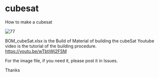 # cubesat
How to make a cubesat

![77](https://user-images.githubusercontent.com/8468724/138394448-fa24b3db-534f-460e-a696-4718366a1069.jpg)


BOM_cubeSat.xlsx is the Build of Material of building the cubeSat
Youtube video is the tutorial of the building procedure.
https://youtu.be/wTbtjWj2FSM

For the image file, if you need it, please post it in Issues.

Thanks
